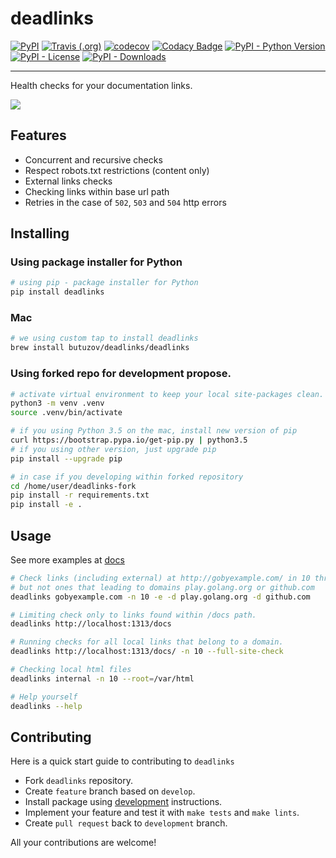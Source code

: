 # deadlinks

[![PyPI](https://img.shields.io/pypi/v/deadlinks)](https://pypi.org/project/deadlinks/)
[![Travis (.org)](https://img.shields.io/travis/butuzov/deadlinks/develop)](https://travis-ci.org/butuzov/deadlinks)
[![codecov](https://codecov.io/gh/butuzov/deadlinks/branch/develop/graph/badge.svg)](https://codecov.io/gh/butuzov/deadlinks)
[![Codacy Badge](https://api.codacy.com/project/badge/Grade/cff8901ed5974425a61dff833f8f81b8)](https://codacy.com/manual/butuzov/deadlinks)
[![PyPI - Python Version](https://img.shields.io/pypi/pyversions/deadlinks)](https://pypi.org/project/deadlinks/)
[![PyPI - License](https://img.shields.io/badge/license-Apache%202-red)](https://pypi.org/project/deadlinks/)
[![PyPI - Downloads](https://img.shields.io/pypi/dm/deadlinks)](https://pypi.org/project/deadlinks/)

---
Health checks for your documentation links.

![](https://butuzov.github.io/deadlinks/deadlinks.gif)

## Features

-   Concurrent and recursive checks
-   Respect robots.txt restrictions (content only)
-   External links checks
-   Checking links within base url path
-   Retries in the case of `502`, `503` and `504` http errors

## Installing

### Using package installer for Python

```bash
# using pip - package installer for Python
pip install deadlinks
```

### Mac

```bash
# we using custom tap to install deadlinks
brew install butuzov/deadlinks/deadlinks
```

### Using forked repo for development propose.

```bash
# activate virtual environment to keep your local site-packages clean.
python3 -m venv .venv
source .venv/bin/activate

# if you using Python 3.5 on the mac, install new version of pip
curl https://bootstrap.pypa.io/get-pip.py | python3.5
# if you using other version, just upgrade pip
pip install --upgrade pip

# in case if you developing within forked repository
cd /home/user/deadlinks-fork
pip install -r requirements.txt
pip install -e .
```

## Usage

See more examples at [docs](https://deadlinks.readthedocs.io/en/stable/)

```bash
# Check links (including external) at http://gobyexample.com/ in 10 threads,
# but not ones that leading to domains play.golang.org or github.com
deadlinks gobyexample.com -n 10 -e -d play.golang.org -d github.com

# Limiting check only to links found within /docs path.
deadlinks http://localhost:1313/docs

# Running checks for all local links that belong to a domain.
deadlinks http://localhost:1313/docs/ -n 10 --full-site-check

# Checking local html files
deadlinks internal -n 10 --root=/var/html

# Help yourself
deadlinks --help
```

## Contributing

Here is a quick start guide to contributing to `deadlinks`

-   Fork `deadlinks` repository.
-   Create `feature` branch based on `develop`.
-   Install package using [development](#using-forked-repo-for-development-propose) instructions.
-   Implement your feature and test it with `make tests` and `make lints`.
-   Create `pull request` back to `development` branch.

All your contributions are welcome!
